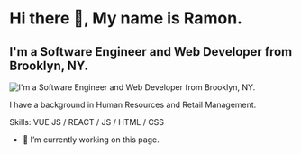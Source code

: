 <!-- <img height="350" width="100%" src="https://cdn.pixabay.com/photo/2016/09/29/13/08/planet-1702788_1280.jpg">

### Hello Traveler 👋 <br>
### I'm Ramon and Welcome to my Github. <br>
#### I'm a Software Developer, with a background in Human Resources and Retail Management  <br>

*Currently working on: Dark Magic Player <br>

*Currently Learning: React-Native<br>
*Looking for: I'm looking to work with folks on projects, that can be as part of a role or as a learning experience.<br>
How to reach me 📫 <br>
&nbsp;&nbsp;&nbsp;&nbsp;&nbsp;&nbsp;&nbsp;&nbsp;&nbsp;&nbsp; [Email](ramon.l.echeverria@gmail.com) <br>
&nbsp;&nbsp;&nbsp;&nbsp;&nbsp;&nbsp;&nbsp;&nbsp;&nbsp;&nbsp; [LinkedIn](https://www.linkedin.com/in/ramon-echeverria/)

⚡ Fun facts:<br>
*English is not my first Language<br>
*I'm an avid RPG Player <br> -->

# Hi there 👋, My name is Ramon.

## I'm a Software Engineer and Web Developer from Brooklyn, NY.

![I'm a Software Engineer and Web Developer from Brooklyn, NY.](https://cdn.pixabay.com/photo/2020/10/04/21/58/steampunk-5627683_960_720.png)

I have a background in Human Resources and Retail Management.

Skills: VUE JS / REACT / JS / HTML / CSS

- 🔭 I’m currently working on this page.
